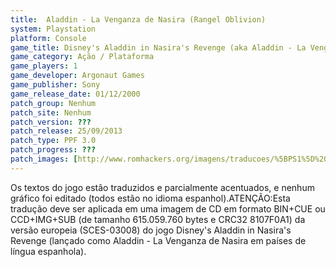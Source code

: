 ```yaml
---
title:  Aladdin - La Venganza de Nasira (Rangel Oblivion)
system: Playstation
platform: Console
game_title: Disney's Aladdin in Nasira's Revenge (aka Aladdin - La Venganza de Nasira)
game_category: Ação / Plataforma
game_players: 1
game_developer: Argonaut Games
game_publisher: Sony
game_release_date: 01/12/2000
patch_group: Nenhum
patch_site: Nenhum
patch_version: ???
patch_release: 25/09/2013
patch_type: PPF 3.0
patch_progress: ???
patch_images: [http://www.romhackers.org/imagens/traducoes/%5BPS1%5D%20Aladdin%20-%20La%20Venganza%20de%20Nasira%20-%20Rangel%20Oblivion%20-%201.jpg,http://www.romhackers.org/imagens/traducoes/%5BPS1%5D%20Aladdin%20-%20La%20Venganza%20de%20Nasira%20-%20Rangel%20Oblivion%20-%202.jpg,http://www.romhackers.org/imagens/traducoes/%5BPS1%5D%20Aladdin%20-%20La%20Venganza%20de%20Nasira%20-%20Rangel%20Oblivion%20-%203.jpg]
---
```

Os textos do jogo estão traduzidos e parcialmente acentuados, e nenhum gráfico foi editado (todos estão no idioma espanhol).ATENÇÃO:Esta tradução deve ser aplicada em uma imagem de CD em formato BIN+CUE ou CCD+IMG+SUB (de tamanho 615.059.760 bytes e CRC32 8107F0A1) da versão europeia (SCES-03008) do jogo Disney's Aladdin in Nasira's Revenge (lançado como Aladdin - La Venganza de Nasira em países de língua espanhola).
